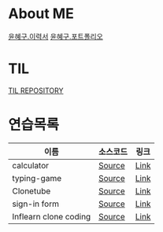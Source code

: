 # About ME
[윤혜구.이력서](https://github.com/une9/une9/blob/1d7a24dc4d9a78d12b6a1d0a8fcaf9fc4313aefa/%EC%9C%A4%ED%98%9C%EA%B5%AC.%EC%9D%B4%EB%A0%A5%EC%84%9C.pdf)
[윤혜구.포트폴리오]()

# TIL
[TIL REPOSITORY](https://github.com/une9/TIL)



# 연습목록

| 이름 | 소스코드 | 링크 |
| - | - | - |
| calculator | [Source](https://github.com/une9/calculator) | [Link](https://une9.github.io/calculator) |
| typing-game | [Source](https://github.com/une9/typing-game) | [Link](https://une9.github.io/typing-game) |
| Clonetube | [Source](https://github.com/une9/Clonetube) | [Link](https://une9.github.io/Clonetube) |
| sign-in form | [Source](https://github.com/une9/sign-in-form) | [Link](https://une9.github.io/sign-in-form) |
| Inflearn clone coding | [Source](https://github.com/une9/inflearnclonecoding) | [Link](https://une9.github.io/InflearnCloneCoding) |
